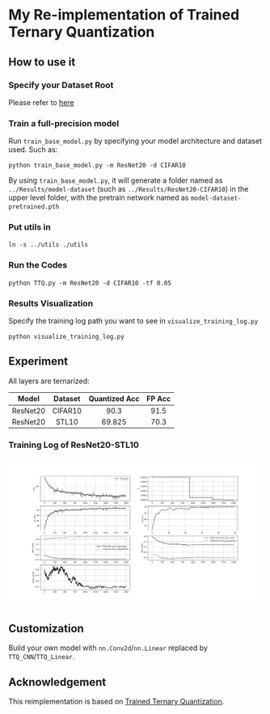 # My Re-implementation of Trained Ternary Quantization

## How to use it

### Specify your Dataset Root
Please refer to [here](./README.md)

### Train a full-precision model

Run `train_base_model.py` by specifying your model architecture and dataset used. Such as:

```
python train_base_model.py -m ResNet20 -d CIFAR10
```
By using `train_base_model.py`, it will generate a folder named as `../Results/model-dataset` (such as 
`../Results/ResNet20-CIFAR10`) in the upper level folder, with the pretrain network named as `model-dataset-pretrained.pth`

### Put utils in

```
ln -s ../utils ./utils
```

### Run the Codes

```
python TTQ.py -m ResNet20 -d CIFAR10 -tf 0.05
```

### Results Visualization
Specify the training log path you want to see in `visualize_training_log.py`
```
python visualize_training_log.py
```

## Experiment
All layers are ternarized:

| Model    | Dataset |  Quantized Acc | FP Acc |
| :-------:|:-------:|:-------------:|:--------:|
| ResNet20 | CIFAR10 | 90.3| 91.5|
| ResNet20 | STL10 | 69.825 | 70.3 |

### Training Log of ResNet20-STL10
![](./TTQ-ResNet20-STL10.png) 

## Customization
Build your own model with `nn.Conv2d`/`nn.Linear` replaced by `TTQ_CNN`/`TTQ_Linear`.

## Acknowledgement
This reimplementation is based on [Trained Ternary Quantization](https://arxiv.org/pdf/1612.01064v1.pdf).